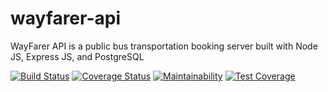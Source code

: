 # wayfarer-api
WayFarer API is a public bus transportation booking server built with Node JS, Express JS, and PostgreSQL

[![Build Status](https://travis-ci.org/richienabuk/wayfarer-api.svg?branch=dev)](https://travis-ci.org/richienabuk/wayfarer-api)
[![Coverage Status](https://coveralls.io/repos/github/richienabuk/wayfarer-api/badge.svg?branch=dev)](https://coveralls.io/github/richienabuk/wayfarer-api?branch=dev)
[![Maintainability](https://api.codeclimate.com/v1/badges/3ffdcdedf6bc65096ab3/maintainability)](https://codeclimate.com/github/richienabuk/wayfarer-api/maintainability)
[![Test Coverage](https://api.codeclimate.com/v1/badges/3ffdcdedf6bc65096ab3/test_coverage)](https://codeclimate.com/github/richienabuk/wayfarer-api/test_coverage)

